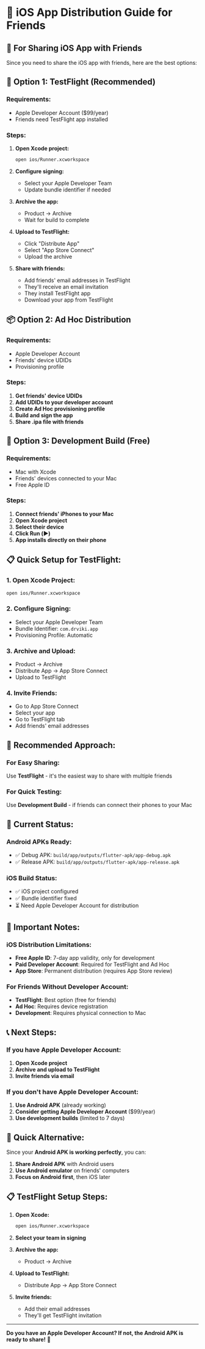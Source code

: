 # 📱 iOS App Distribution Guide for Friends

## 🍎 **For Sharing iOS App with Friends**

Since you need to share the iOS app with friends, here are the best options:

## 🚀 **Option 1: TestFlight (Recommended)**

### **Requirements:**
- Apple Developer Account ($99/year)
- Friends need TestFlight app installed

### **Steps:**
1. **Open Xcode project:**
   ```bash
   open ios/Runner.xcworkspace
   ```

2. **Configure signing:**
   - Select your Apple Developer Team
   - Update bundle identifier if needed

3. **Archive the app:**
   - Product → Archive
   - Wait for build to complete

4. **Upload to TestFlight:**
   - Click "Distribute App"
   - Select "App Store Connect"
   - Upload the archive

5. **Share with friends:**
   - Add friends' email addresses in TestFlight
   - They'll receive an email invitation
   - They install TestFlight app
   - Download your app from TestFlight

## 📦 **Option 2: Ad Hoc Distribution**

### **Requirements:**
- Apple Developer Account
- Friends' device UDIDs
- Provisioning profile

### **Steps:**
1. **Get friends' device UDIDs**
2. **Add UDIDs to your developer account**
3. **Create Ad Hoc provisioning profile**
4. **Build and sign the app**
5. **Share .ipa file with friends**

## 🔧 **Option 3: Development Build (Free)**

### **Requirements:**
- Mac with Xcode
- Friends' devices connected to your Mac
- Free Apple ID

### **Steps:**
1. **Connect friends' iPhones to your Mac**
2. **Open Xcode project**
3. **Select their device**
4. **Click Run (▶️)**
5. **App installs directly on their phone**

## 📋 **Quick Setup for TestFlight:**

### **1. Open Xcode Project:**
```bash
open ios/Runner.xcworkspace
```

### **2. Configure Signing:**
- Select your Apple Developer Team
- Bundle Identifier: `com.drviki.app`
- Provisioning Profile: Automatic

### **3. Archive and Upload:**
- Product → Archive
- Distribute App → App Store Connect
- Upload to TestFlight

### **4. Invite Friends:**
- Go to App Store Connect
- Select your app
- Go to TestFlight tab
- Add friends' email addresses

## 🎯 **Recommended Approach:**

### **For Easy Sharing:**
Use **TestFlight** - it's the easiest way to share with multiple friends

### **For Quick Testing:**
Use **Development Build** - if friends can connect their phones to your Mac

## 📱 **Current Status:**

### **Android APKs Ready:**
- ✅ Debug APK: `build/app/outputs/flutter-apk/app-debug.apk`
- ✅ Release APK: `build/app/outputs/flutter-apk/app-release.apk`

### **iOS Build Status:**
- ✅ iOS project configured
- ✅ Bundle identifier fixed
- ⏳ Need Apple Developer Account for distribution

## 🚨 **Important Notes:**

### **iOS Distribution Limitations:**
- **Free Apple ID**: 7-day app validity, only for development
- **Paid Developer Account**: Required for TestFlight and Ad Hoc
- **App Store**: Permanent distribution (requires App Store review)

### **For Friends Without Developer Account:**
- **TestFlight**: Best option (free for friends)
- **Ad Hoc**: Requires device registration
- **Development**: Requires physical connection to Mac

## 📞 **Next Steps:**

### **If you have Apple Developer Account:**
1. **Open Xcode project**
2. **Archive and upload to TestFlight**
3. **Invite friends via email**

### **If you don't have Apple Developer Account:**
1. **Use Android APK** (already working)
2. **Consider getting Apple Developer Account** ($99/year)
3. **Use development builds** (limited to 7 days)

## 🎯 **Quick Alternative:**

Since your **Android APK is working perfectly**, you can:

1. **Share Android APK** with Android users
2. **Use Android emulator** on friends' computers
3. **Focus on Android first**, then iOS later

## 📋 **TestFlight Setup Steps:**

1. **Open Xcode:**
   ```bash
   open ios/Runner.xcworkspace
   ```

2. **Select your team in signing**

3. **Archive the app:**
   - Product → Archive

4. **Upload to TestFlight:**
   - Distribute App → App Store Connect

5. **Invite friends:**
   - Add their email addresses
   - They'll get TestFlight invitation

---

**Do you have an Apple Developer Account? If not, the Android APK is ready to share!** 🚀 